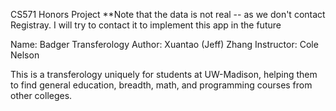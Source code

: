 CS571 Honors Project
**Note that the data is not real -- as we don't contact Registray. I will try to contact it to implement this app in the future

Name: Badger Transferology
Author: Xuantao (Jeff) Zhang
Instructor: Cole Nelson

This is a transferology uniquely for students at UW-Madison, helping them to find general education, breadth, math, and programming courses from other colleges.
